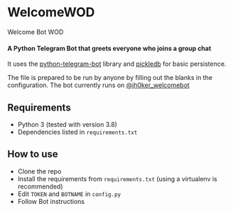 # WelcomeWOD
Welcome Bot WOD

#### A Python Telegram Bot that greets everyone who joins a group chat

It uses the [python-telegram-bot](https://github.com/python-telegram-bot/python-telegram-bot) library and [pickledb](https://bitbucket.org/patx/pickledb) for basic persistence.

The file is prepared to be run by anyone by filling out the blanks in the configuration. The bot currently runs on [@jh0ker_welcomebot](https://telegram.me/jh0ker_welcomebot)

## Requirements

- Python 3 (tested with version 3.8)
- Dependencies listed in `requirements.txt`

## How to use

- Clone the repo
- Install the requirements from `requirements.txt` (using a virtualenv is recommended)
- Edit `TOKEN` and `BOTNAME` in `config.py`
- Follow Bot instructions

